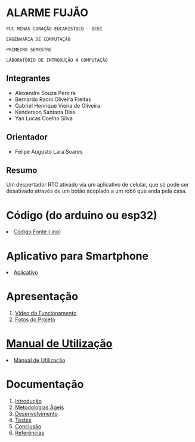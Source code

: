 # ALARME FUJÃO 

`PUC MINAS CORAÇÃO EUCARÍSTICO - ICEI`

`ENGENHARIA DE COMPUTAÇÃO`

`PRIMEIRO SEMESTRE`

`LABORATÓRIO DE INTRODUÇÃO A COMPUTAÇÃO`


## Integrantes

* Alexandre Souza Pereira
* Bernardo Raoni Oliveira Freitas
* Gabriel Henrique Vieira de Oliveira 
* Kenderson Santana Dias
* Yan Lucas Coelho Silva

## Orientador

* Felipe Augusto Lara Soares

## Resumo

Um despertador RTC ativado via um aplicativo de celular, que só pode ser desativado através de um botão acoplado a um robô que anda pela casa.

# Código (do arduino ou esp32)

<li><a href="Codigo/README.md"> Código Fonte (.ino)</a></li>

# Aplicativo para Smartphone

<li><a href="App/README.md"> Aplicativo </a></li>

# Apresentação

<ol>
<li><a href="Apresentacao/README.md"> Vídeo do Funcionamento</a></li>
<li><a href="Apresentacao/README.md"> Fotos do Projeto<Apresentacao/Fotos do Prototipo></li>
</ol>

# Manual de Utilização

<li><a href="Manual/manual de utilização.md"> Manual de Utilização</a></li>


# Documentação

<ol>
<li><a href="Documentacao/01-Introducão.md"> Introdução</a></li>
<li><a href="Documentacao/02-Metodologias Ágeis.md"> Metodologias Ágeis</a></li>
<li><a href="Documentacao/03-Desenvolvimento.md"> Desenvolvimento </a></li>
<li><a href="Documentacao/04-Testes.md"> Testes </a></li>
<li><a href="Documentacao/05-Conclusão.md"> Conclusão </a></li>
<li><a href="Documentacao/06-Referências.md"> Referências </a></li>
</ol>


